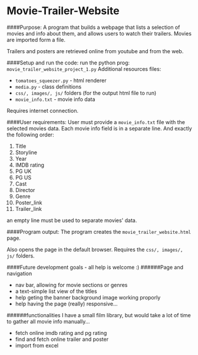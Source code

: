 # Movie-Trailer-Website

####Purpose:
A program that builds a webpage that lists a selection of movies and info about them, and allows users to watch their trailers. Movies are imported form a file.

Trailers and posters are retrieved online from youtube and from the web.

####Setup and run the code:
run the python prog: `movie_trailer_website_project_1.py`
Additional resources files:
* `tomatoes_squeezer.py` - html renderer
* `media.py` - class definitions
* `css/, images/, js/` folders (for the output html file to run)
* `movie_info.txt` - movie info data

Requires internet connection.

####User requirements:
User must provide a `movie_info.txt` file with the selected movies data.
Each movie info field is in a separate line. And exactly the following order:

1. Title
2. Storyline
3. Year
4. IMDB rating
5. PG UK
6. PG US
7. Cast
8. Director
9. Genre
10. Poster_link
11. Trailer_link

an empty line must be used to separate movies' data.

####Program output:
The program creates the `movie_trailer_website.html` page.

Also opens the page in the default browser. Requires the `css/, images/, js/` folders.


####Future development goals - all help is welcome :)
######Page and navigation
* nav bar, allowing for movie sections or genres
* a text-simple list view of the titles
* help geting the banner background image working proporly
* help having the page (really) responsive...

######functionalities 
I have a small film library, but would take a lot of time to gather all movie info manually...
* fetch online imdb rating and pg rating
* find and fetch online trailer and poster
* import from excel



